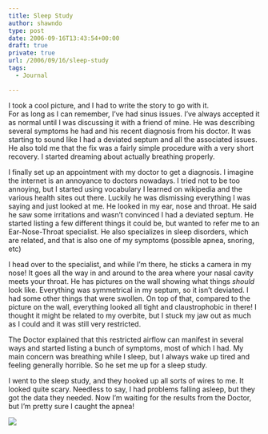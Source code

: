```yaml
---
title: Sleep Study
author: shawndo
type: post
date: 2006-09-16T13:43:54+00:00
draft: true
private: true
url: /2006/09/16/sleep-study
tags:
  - Journal

---
```

I took a cool picture, and I had to write the story to go with it.  
For as long as I can remember, I’ve had sinus issues. I’ve always accepted it as normal until I was discussing it with a friend of mine. He was describing several symptoms he had and his recent diagnosis from his doctor. It was starting to sound like I had a deviated septum and all the associated issues. He also told me that the fix was a fairly simple procedure with a very short recovery. I started dreaming about actually breathing properly.  

I finally set up an appointment with my doctor to get a diagnosis. I imagine the internet is an annoyance to doctors nowadays. I tried not to be too annoying, but I started using vocabulary I learned on wikipedia and the various health sites out there. Luckily he was dismissing everything I was saying and just looked at me. He looked in my ear, nose and throat. He said he saw some irritations and wasn’t convinced I had a deviated septum. He started listing a few different things it could be, but wanted to refer me to an Ear-Nose-Throat specialist. He also specializes in sleep disorders, which are related, and that is also one of my symptoms (possible apnea, snoring, etc)  

I head over to the specialist, and while I’m there, he sticks a camera in my nose! It goes all the way in and around to the area where your nasal cavity meets your throat. He has pictures on the wall showing what things _should_ look like. Everything was symmetrical in my septum, so it isn’t deviated. I had some other things that were swollen. On top of that, compared to the picture on the wall, everything looked all tight and claustrophobic in there! I thought it might be related to my overbite, but I stuck my jaw out as much as I could and it was still very restricted.  

The Doctor explained that this restricted airflow can manifest in several ways and started listing a bunch of symptoms, most of which I had. My main concern was breathing while I sleep, but I always wake up tired and feeling generally horrible. So he set me up for a sleep study.  

I went to the sleep study, and they hooked up all sorts of wires to me. It looked quite scary. Needless to say, I had problems falling asleep, but they got the data they needed. Now I’m waiting for the results from the Doctor, but I’m pretty sure I caught the apnea!

![](/images/2006/09/20060914_sleep_study.jpg)